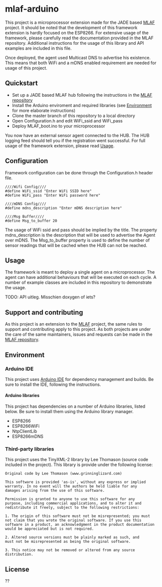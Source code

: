 # mlaf-arduino
This project is a microprocessor extension made for the JADE based [MLAF](https://github.com/MSDA-LifeCycleAgents/mlaf-java) project. It should be noted that the development of this framework extension is hardly focused on the ESP8266. For extensive usage of the framework, please carefully read the documentation provided in the MLAF repository. Additional instructions for the usage of this library and API examples are included in this file.

Once deployed, the agent used Multicast DNS to advertise his existence. This means that both WiFi and a mDNS enabled requirement are needed for usage of this project.

## Quickstart
* Set up a JADE based MLAF hub following the instructions in the [MLAF repository](https://github.com/MSDA-LifeCycleAgents/mlaf-java)
* Install the Arduino enviroment and required libraries (see [Environment](#Environment) for more elaborate instructions)
* Clone the master branch of this repository to a local directory
* Open Configuration.h and edit WiFi_ssid and WiFi_pass
* Deploy MLAF_boot.ino to your microprocessor

You now have an external sensor agent connected to the HUB. The HUB logging feed should tell you if the registration went successful. For full usage of the framework extension, please read [Usage](#Usage).

## Configuration
Framework configuration can be done through the Configuration.h header file.

```
////Wifi Config////
#define WiFi_ssid "Enter WiFi SSID here"
#define WiFi_pass "Enter WiFi password here"

////mDNS Config////
#define mdns_description "Enter mDNS description here"

////Msg Buffer////
#define Msg_to_buffer 20
```

The usage of WiFi ssid and pass should be implied by the title. The property mdns_description is the description that will be used to advertise the Agent over mDNS. The Msg_to_buffer property is used to define the number of sensor readings that will be cached when the HUB can not be reached.

## Usage
The framework is meant to deploy a single agent on a microprocessor. The agent can have additional behaviours that will be executed on each cycle. A number of example classes are included in this repository to demonstrate the usage.

TODO: API uitleg. Misschien doxygen of iets?

## Support and contributing
As this project is an extension to the [MLAF](https://github.com/MSDA-LifeCycleAgents/mlaf-java) project, the same rules to support and contributing apply to this project. As both projects are under the care of the same maintainers, issues and requests can be made in the [MLAF repository](https://github.com/MSDA-LifeCycleAgents/mlaf-java).

## Environment

### Arduino IDE
This project uses [Arduino IDE](https://www.arduino.cc/en/Main/Software) for dependency management and builds. Be sure to install the IDE, following the instructions. 

#### Arduino libraries
This project has dependencies on a number of Arduino libraries, listed below. Be sure to install them using the Arduino library manager.
* ESP8266
* ESP8266WiFi
* NtpClientLib
* ESP8266mDNS

### Third-party libraries
This project uses the TinyXML-2 library by Lee Thomason (source code included in the project). This library is provide under the following license:

```
Original code by Lee Thomason (www.grinninglizard.com)

This software is provided 'as-is', without any express or implied
warranty. In no event will the authors be held liable for any
damages arising from the use of this software.

Permission is granted to anyone to use this software for any
purpose, including commercial applications, and to alter it and
redistribute it freely, subject to the following restrictions:

1. The origin of this software must not be misrepresented; you must
not claim that you wrote the original software. If you use this
software in a product, an acknowledgment in the product documentation
would be appreciated but is not required.

2. Altered source versions must be plainly marked as such, and
must not be misrepresented as being the original software.

3. This notice may not be removed or altered from any source
distribution.
```

## License
??
